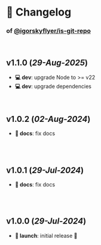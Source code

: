 # 📒 Changelog

### of [@igorskyflyer/is-git-repo](https://github.com/igorskyflyer/npm-is-git-repo)

<br>

## v1.1.0 (*29-Aug-2025*)

- **💻 dev**: upgrade Node to >= v22
- **💻 dev**: upgrade dependencies

<br>

## v1.0.2 (*02-Aug-2024*)

- **📜 docs**: fix docs

<br>
<br>

## v1.0.1 (*29-Jul-2024*)

- **📜 docs**: fix docs

<br>
<br>

## v1.0.0 (*29-Jul-2024*)

- **🚀 launch**: initial release 🎉

